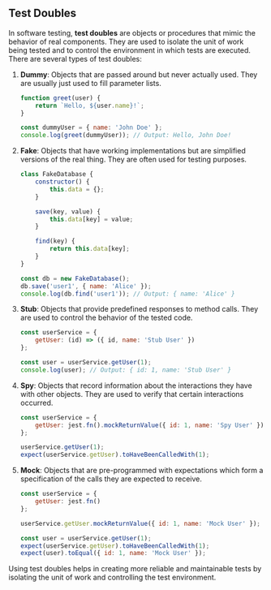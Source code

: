 ## Test Doubles

In software testing, **test doubles** are objects or procedures that mimic the behavior of real components. They are used to isolate the unit of work being tested and to control the environment in which tests are executed. There are several types of test doubles:

1. **Dummy**: Objects that are passed around but never actually used. They are usually just used to fill parameter lists.
   
   ```javascript
   function greet(user) {
       return `Hello, ${user.name}!`;
   }

   const dummyUser = { name: 'John Doe' };
   console.log(greet(dummyUser)); // Output: Hello, John Doe!
   ```

2. **Fake**: Objects that have working implementations but are simplified versions of the real thing. They are often used for testing purposes.

   ```javascript
   class FakeDatabase {
       constructor() {
           this.data = {};
       }

       save(key, value) {
           this.data[key] = value;
       }

       find(key) {
           return this.data[key];
       }
   }

   const db = new FakeDatabase();
   db.save('user1', { name: 'Alice' });
   console.log(db.find('user1')); // Output: { name: 'Alice' }
   ```

3. **Stub**: Objects that provide predefined responses to method calls. They are used to control the behavior of the tested code.

   ```javascript
   const userService = {
       getUser: (id) => ({ id, name: 'Stub User' })
   };

   const user = userService.getUser(1);
   console.log(user); // Output: { id: 1, name: 'Stub User' }
   ```

4. **Spy**: Objects that record information about the interactions they have with other objects. They are used to verify that certain interactions occurred.

   ```javascript
   const userService = {
       getUser: jest.fn().mockReturnValue({ id: 1, name: 'Spy User' })
   };

   userService.getUser(1);
   expect(userService.getUser).toHaveBeenCalledWith(1);
   ```

5. **Mock**: Objects that are pre-programmed with expectations which form a specification of the calls they are expected to receive.


   ```javascript
   const userService = {
       getUser: jest.fn()
   };

   userService.getUser.mockReturnValue({ id: 1, name: 'Mock User' });

   const user = userService.getUser(1);
   expect(userService.getUser).toHaveBeenCalledWith(1);
   expect(user).toEqual({ id: 1, name: 'Mock User' });
   ```

Using test doubles helps in creating more reliable and maintainable tests by isolating the unit of work and controlling the test environment.